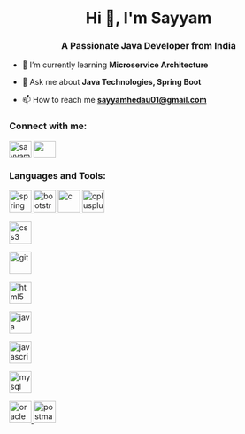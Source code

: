 <h1 align="center">Hi 👋, I'm Sayyam</h1>
<h3 align="center">A Passionate Java Developer from India</h3>

- 🌱 I’m currently learning **Microservice Architecture**

- 💬 Ask me about **Java Technologies, Spring Boot**

- 📫 How to reach me **sayyamhedau01@gmail.com**

<h3 align="left">Connect with me:</h3>
<p align="left">
<a href="https://linkedin.com/in/sayyamhedau" target="blank"><img align="center" src="https://cdn.jsdelivr.net/npm/simple-icons@3.0.1/icons/linkedin.svg" alt="sayyamhedau" height="30" width="40" /></a>
<a href="https://www.facebook.com/profile.php?id=100010435691012" target="blank"><img align="center" src="https://cdn.jsdelivr.net/npm/simple-icons@3.0.1/icons/facebook.svg" height="30" width="40" /></a>
</p>

<h3 align="left">Languages and Tools:</h3>
<p align="left"> 
<a href="https://spring.io/" target="_blank"> <img src="https://www.vectorlogo.zone/logos/springio/springio-icon.svg" alt="spring" width="40" height="40"/> </a> 

<a href="https://getbootstrap.com" target="_blank"> 
<img src="https://devicons.github.io/devicon/devicon.git/icons/bootstrap/bootstrap-plain.svg" alt="bootstrap" width="40" height="40"/> 
</a>

<a href="https://www.cprogramming.com/" target="_blank"> 
<img src="https://devicons.github.io/devicon/devicon.git/icons/c/c-original.svg" alt="c" width="40" height="40"/> 
</a> 
<a href="https://www.w3schools.com/cpp/" target="_blank"> <img src="https://devicons.github.io/devicon/devicon.git/icons/cplusplus/cplusplus-original.svg" alt="cplusplus" width="40" height="40"/> 
</a>

<a href="https://www.w3schools.com/css/" target="_blank"> <img src="https://devicons.github.io/devicon/devicon.git/icons/css3/css3-original-wordmark.svg" alt="css3" width="40" height="40"/> 
</a>

<a href="https://git-scm.com/" target="_blank"> <img src="https://www.vectorlogo.zone/logos/git-scm/git-scm-icon.svg" alt="git" width="40" height="40"/> 
</a>

<a href="https://www.w3.org/html/" target="_blank"> <img src="https://devicons.github.io/devicon/devicon.git/icons/html5/html5-original-wordmark.svg" alt="html5" width="40" height="40"/> 
</a> 

<a href="https://www.java.com" target="_blank"> <img src="https://devicons.github.io/devicon/devicon.git/icons/java/java-original-wordmark.svg" alt="java" width="40" height="40"/> </a>

<a href="https://developer.mozilla.org/en-US/docs/Web/JavaScript" target="_blank"> <img src="https://devicons.github.io/devicon/devicon.git/icons/javascript/javascript-original.svg" alt="javascript" width="40" height="40"/> </a>

<a href="https://www.mysql.com/" target="_blank"> <img src="https://devicons.github.io/devicon/devicon.git/icons/mysql/mysql-original-wordmark.svg" alt="mysql" width="40" height="40"/> </a> 

<a href="https://www.oracle.com/" target="_blank"> <img src="https://devicons.github.io/devicon/devicon.git/icons/oracle/oracle-original.svg" alt="oracle" width="40" height="40"/>
</a> 
<a href="https://postman.com" target="_blank"> <img src="https://www.vectorlogo.zone/logos/getpostman/getpostman-icon.svg" alt="postman" width="40" height="40"/> </a>
</p>
